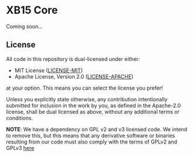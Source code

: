 # XB15 Core
Coming soon...

## License
All code in this repository is dual-licensed under either:

- MIT License ([LICENSE-MIT](LICENSE-MIT))
- Apache License, Version 2.0 ([LICENSE-APACHE](LICENSE-APACHE))

at your option. This means you can select the license you prefer!

Unless you explicitly state otherwise, any contribution intentionally submitted for
inclusion in the work by you, as defined in the Apache-2.0 license, shall be dual
licensed as above, without any additional terms or conditions.

**NOTE**: We have a dependency on GPL v2 and v3 licensed code. We intend to remove this, but
this means that any derivative software or binaries resulting from our code must also
comply with the terms of GPLv2 and GPLv3
[here](https://github.com/rust-rpi-led-matrix/rust-rpi-rgb-led-matrix)
